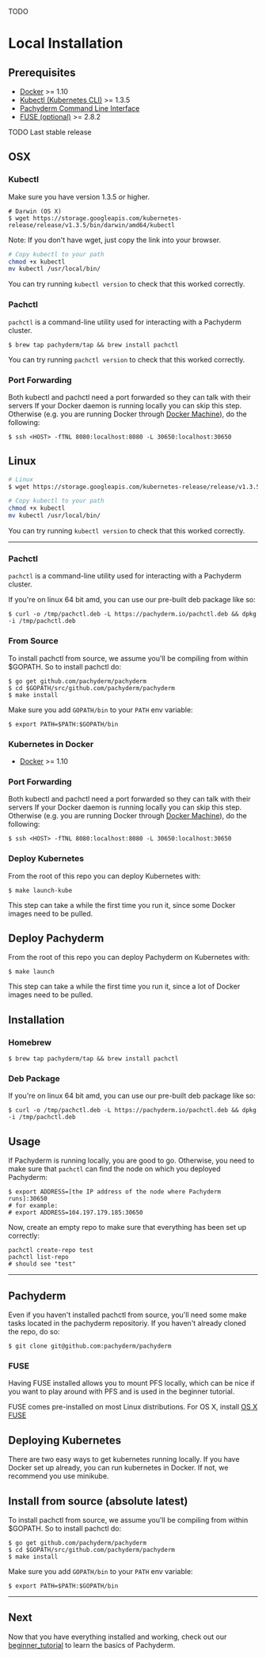 
TODO

# Local Installation

## Prerequisites

- [Docker](https://docs.docker.com/engine/installation) >= 1.10
- [Kubectl (Kubernetes CLI)](#kubectl) >= 1.3.5
- [Pachyderm Command Line Interface](#pachctl)
- [FUSE (optional)](#fuse-optional) >= 2.8.2


TODO Last stable release
## OSX
### Kubectl


Make sure you have version 1.3.5 or higher.

```shell
# Darwin (OS X)
$ wget https://storage.googleapis.com/kubernetes-release/release/v1.3.5/bin/darwin/amd64/kubectl
```
Note: If you don't have wget, just copy the link into your browser.


```sh
# Copy kubectl to your path
chmod +x kubectl
mv kubectl /usr/local/bin/
```
You can try running `kubectl version` to check that this worked correctly. 


### Pachctl

`pachctl` is a command-line utility used for interacting with a Pachyderm cluster.


```shell
$ brew tap pachyderm/tap && brew install pachctl
```
You can try running `pachctl version` to check that this worked correctly. 

### Port Forwarding

Both kubectl and pachctl need a port forwarded so they can talk with their servers
If your Docker daemon is running locally you can skip this step.  Otherwise (e.g. you are running Docker through [Docker Machine](https://docs.docker.com/machine/)), do the following:


```shell
$ ssh <HOST> -fTNL 8080:localhost:8080 -L 30650:localhost:30650
```


## Linux

```sh
# Linux
$ wget https://storage.googleapis.com/kubernetes-release/release/v1.3.5/bin/linux/amd64/kubectl
```

```sh
# Copy kubectl to your path
chmod +x kubectl
mv kubectl /usr/local/bin/
```
You can try running `kubectl version` to check that this worked correctly. 

---

### Pachctl

`pachctl` is a command-line utility used for interacting with a Pachyderm cluster.


If you're on linux 64 bit amd, you can use our pre-built deb package like so:

```shell
$ curl -o /tmp/pachctl.deb -L https://pachyderm.io/pachctl.deb && dpkg -i /tmp/pachctl.deb
```

### From Source

To install pachctl from source, we assume you'll be compiling from within $GOPATH. So to install pachctl do:

```shell
$ go get github.com/pachyderm/pachyderm
$ cd $GOPATH/src/github.com/pachyderm/pachyderm
$ make install
```

Make sure you add `GOPATH/bin` to your `PATH` env variable:

```shell
$ export PATH=$PATH:$GOPATH/bin
```






### Kubernetes in Docker
- [Docker](https://docs.docker.com/engine/installation) >= 1.10





### Port Forwarding

Both kubectl and pachctl need a port forwarded so they can talk with their servers
If your Docker daemon is running locally you can skip this step.  Otherwise (e.g. you are running Docker through [Docker Machine](https://docs.docker.com/machine/)), do the following:


```shell
$ ssh <HOST> -fTNL 8080:localhost:8080 -L 30650:localhost:30650
```

### Deploy Kubernetes

From the root of this repo you can deploy Kubernetes with:

```shell
$ make launch-kube
```

This step can take a while the first time you run it, since some Docker images need to be pulled.

## Deploy Pachyderm


From the root of this repo you can deploy Pachyderm on Kubernetes with:

```shell
$ make launch
```

This step can take a while the first time you run it, since a lot of Docker images need to be pulled.


## Installation

### Homebrew

```shell
$ brew tap pachyderm/tap && brew install pachctl
```

### Deb Package

If you're on linux 64 bit amd, you can use our pre-built deb package like so:

```shell
$ curl -o /tmp/pachctl.deb -L https://pachyderm.io/pachctl.deb && dpkg -i /tmp/pachctl.deb
```



## Usage

If Pachyderm is running locally, you are good to go.  Otherwise, you need to make sure that `pachctl` can find the node on which you deployed Pachyderm:

```shell
$ export ADDRESS=[the IP address of the node where Pachyderm runs]:30650
# for example:
# export ADDRESS=104.197.179.185:30650
```

Now, create an empty repo to make sure that everything has been set up correctly:

```shell
pachctl create-repo test
pachctl list-repo
# should see "test"
```

---

## Pachyderm

Even if you haven't installed pachctl from source, you'll need some make tasks located in the pachyderm repositoriy. If you haven't already cloned the repo, do so:

```shell
$ git clone git@github.com:pachyderm/pachyderm
```


### FUSE

Having FUSE installed allows you to mount PFS locally, which can be nice if you want to play around with PFS and is used in the beginner tutorial.

FUSE comes pre-installed on most Linux distributions.  For OS X, install [OS X FUSE](https://osxfuse.github.io/)


## Deploying Kubernetes


There are two easy ways to get kubernetes running locally. If you have Docker set up already, you can run kubernetes in Docker. If not, we recommend you use minikube.

## Install from source (absolute latest)

To install pachctl from source, we assume you'll be compiling from within $GOPATH. So to install pachctl do:

```shell
$ go get github.com/pachyderm/pachyderm
$ cd $GOPATH/src/github.com/pachyderm/pachyderm
$ make install
```

Make sure you add `GOPATH/bin` to your `PATH` env variable:

```shell
$ export PATH=$PATH:$GOPATH/bin
```

---

## Next

Now that you have everything installed and working, check out our [beginner_tutorial](LINK) to learn the basics of Pachyderm.

